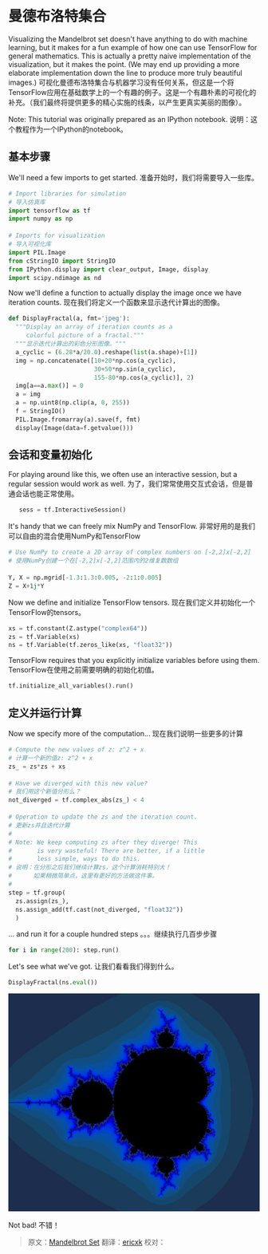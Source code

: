 # 曼德布洛特集合 <a class="md-anchor" id="AUTOGENERATED-mandelbrot-set"></a>
Visualizing the Mandelbrot set doesn't have anything to do with machine
learning, but it makes for a fun example of how one can use TensorFlow for
general mathematics.  This is actually a pretty naive implementation of the
visualization, but it makes the point.  (We may end up providing a more
elaborate implementation down the line to produce more truly beautiful images.)
可视化曼德布洛特集合与机器学习没有任何关系，但这是一个将TensorFlow应用在基础数学上的一个有趣的例子。这是一个有趣朴素的可视化的补充。（我们最终将提供更多的精心实施的线条，以产生更真实美丽的图像）。

Note: This tutorial was originally prepared as an IPython notebook.
说明：这个教程作为一个IPython的notebook。

## 基本步骤 <a class="md-anchor" id="AUTOGENERATED-basic-setup"></a>

We'll need a few imports to get started.
准备开始时，我们将需要导入一些库。

```python
# Import libraries for simulation
# 导入仿真库
import tensorflow as tf
import numpy as np

# Imports for visualization
# 导入可视化库
import PIL.Image
from cStringIO import StringIO
from IPython.display import clear_output, Image, display
import scipy.ndimage as nd
```

Now we'll define a function to actually display the image once we have
iteration counts.
现在我们将定义一个函数来显示迭代计算出的图像。

```python
def DisplayFractal(a, fmt='jpeg'):
  """Display an array of iteration counts as a
     colorful picture of a fractal."""
  """显示迭代计算出的彩色分形图像。"""
  a_cyclic = (6.28*a/20.0).reshape(list(a.shape)+[1])
  img = np.concatenate([10+20*np.cos(a_cyclic),
                        30+50*np.sin(a_cyclic),
                        155-80*np.cos(a_cyclic)], 2)
  img[a==a.max()] = 0
  a = img
  a = np.uint8(np.clip(a, 0, 255))
  f = StringIO()
  PIL.Image.fromarray(a).save(f, fmt)
  display(Image(data=f.getvalue()))
```

## 会话和变量初始化 <a class="md-anchor" id="AUTOGENERATED-session-and-variable-initialization"></a>

For playing around like this, we often use an interactive session, but a regular
session would work as well.
为了，我们常常使用交互式会话，但是普通会话也能正常使用。

```python
   sess = tf.InteractiveSession()
```

It's handy that we can freely mix NumPy and TensorFlow.
非常好用的是我们可以自由的混合使用NumPy和TensorFlow

```python
# Use NumPy to create a 2D array of complex numbers on [-2,2]x[-2,2]
# 使用NumPy创建一个在[-2,2]x[-2,2]范围内的2维复数数组

Y, X = np.mgrid[-1.3:1.3:0.005, -2:1:0.005]
Z = X+1j*Y
```

Now we define and initialize TensorFlow tensors.
现在我们定义并初始化一个TensorFlow的tensors。

```python
xs = tf.constant(Z.astype("complex64"))
zs = tf.Variable(xs)
ns = tf.Variable(tf.zeros_like(xs, "float32"))
```

TensorFlow requires that you explicitly initialize variables before using them.
TensorFlow在使用之前需要明确的初始化初值。

```python
tf.initialize_all_variables().run()
```

## 定义并运行计算<a class="md-anchor" id="AUTOGENERATED-defining-and-running-the-computation"></a>

Now we specify more of the computation...
现在我们说明一些更多的计算

```python
# Compute the new values of z: z^2 + x
# 计算一个新的值z: z^2 + x
zs_ = zs*zs + xs

# Have we diverged with this new value?
# 我们用这个新值分形么？
not_diverged = tf.complex_abs(zs_) < 4

# Operation to update the zs and the iteration count.
# 更新zs并且迭代计算
#
# Note: We keep computing zs after they diverge! This
#       is very wasteful! There are better, if a little
#       less simple, ways to do this.
# 说明：在分形之后我们继续计算zs，这个计算消耗特别大！
#      如果稍微简单点，这里有更好的方法做这件事。
#
step = tf.group(
  zs.assign(zs_),
  ns.assign_add(tf.cast(not_diverged, "float32"))
  )
```

... and run it for a couple hundred steps
。。。继续执行几百步步骤

```python
for i in range(200): step.run()
```

Let's see what we've got.
让我们看看我们得到什么。

```python
DisplayFractal(ns.eval())
```

![jpeg](mandelbrot_output.jpg)

Not bad!
不错！


> 原文：[Mandelbrot Set](http://tensorflow.org/tutorials/mandelbrot/index.md)  翻译：[ericxk](https://github.com/ericxk)  校对：[](https://github.com/)
